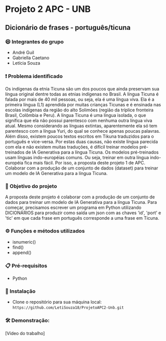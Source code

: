 # Projeto 2 APC - UNB 
## Dicionário de frases - português/ticuna

### :smile: Integrantes do grupo
- André Guil
- Gabriella Caetano
- Letícia Souza
### :exclamation: Problema identificado
Os indígenas da etnia Ticuna são um dos poucos que ainda preservam sua língua original dentre
todas as etnias indígenas no Brasil. A língua Ticuna é falada por mais de 40 mil pessoas, ou seja,
ela é uma língua viva. Ela é a primeira língua (L1) aprendida por muitas crianças Ticunas e é
ensinada nas escolas indígenas da região do alto Solimões (região da tríplice fronteira Brasil,
Colômbia e Peru).
A língua Ticuna é uma língua isolada, o que significa que ela não possui parentesco com
nenhuma outra língua viva atual. Mesmo considerando as línguas extintas, aparentemente ela
só tem parentesco com a língua Yuri, do qual se conhece apenas poucas palavras. Além disso,
existem poucos textos escritos em Tikuna traduzidos para o português e vice-versa. Por estas
duas causas, não existe língua parecida com ela e não existem muitas traduções, é difícil treinar
modelos pré-treinados de IA Generativa para a língua Ticuna. Os modelos pré-treinados usam
línguas indo-européias comuns. Ou seja, treinar em outra língua indo-européia fica mais fácil.
Por isso, a proposta deste projeto 1 de APC. Colaborar com a produção de um conjunto de dados
(dataset) para treinar um modelo de IA Generativa para a língua Ticuna.

### 🚀 Objetivo do projeto
 A proposta deste projeto é colaborar com a produção de um conjunto de dados para treinar um modelo de IA Generativa para a língua Ticuna.
Para começar, precisamos escrever um programa em Python utilizando DICIONÁRIOS para produzir como saída um json com as chaves 'id', 'port' e 'tic' em que cada frase em português corresponde a uma frase em Ticuna.

### ⚙️ Funções e métodos utilizados
- isnumeric()
- find()
- append()

### 📋 Pré-requisitos
- Python

### 🔧 Instalação
- Clone o repositório para sua máquina local: ```https://github.com/LetiSouza18/ProjetoAPC2-Unb.git ```

### 🛠️ Demonstração:
[Vídeo do trabalho]
